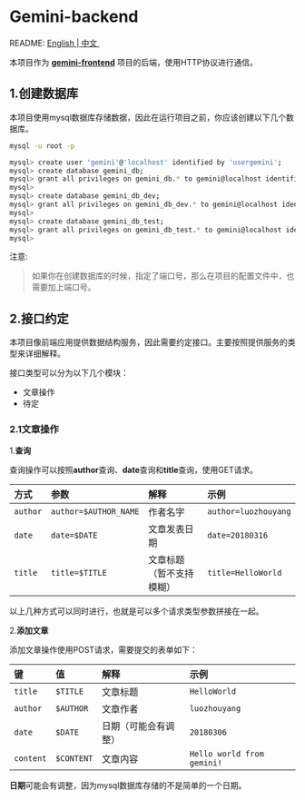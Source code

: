 # Gemini-backend
README: [ English ](README_EN.md)|[ 中文 ](README.md)
　　

本项目作为 **[gemini-frontend](https://github.com/luozhouyang/gemini-frontend)** 项目的后端，使用HTTP协议进行通信。　　


## 1.创建数据库
本项目使用mysql数据库存储数据，因此在运行项目之前，你应该创建以下几个数据库。　　
　　
```bash
mysql -u root -p

mysql> create user 'gemini'@'localhost' identified by 'usergemini';
mysql> create database gemini_db;
mysql> grant all privileges on gemini_db.* to gemini@localhost identified by 'usergemini';
mysql>
mysql> create database gemini_db_dev;
mysql> grant all privileges on gemini_db_dev.* to gemini@localhost identified by 'usergemini';
mysql>
mysql> create database gemini_db_test;
mysql> grant all privileges on gemini_db_test.* to gemini@localhost identified by 'usergemini';
mysql>
```

注意:
> 如果你在创建数据库的时候，指定了端口号，那么在项目的配置文件中，也需要加上端口号。　　

## 2.接口约定　　
本项目像前端应用提供数据结构服务，因此需要约定接口。主要按照提供服务的类型来详细解释。　　

接口类型可以分为以下几个模块：
* 文章操作
* 待定

### 2.1文章操作
1.**查询**

查询操作可以按照**author**查询、**date**查询和**title**查询，使用GET请求。　　

|方式|参数|解释|示例|
|:---|:---|:---|:---|
|`author`|`author=$AUTHOR_NAME`|作者名字|`author=luozhouyang`|
|`date`|`date=$DATE`|文章发表日期|`date=20180316`|
|`title`|`title=$TITLE`|文章标题（暂不支持模糊）|`title=HelloWorld`|

以上几种方式可以同时进行，也就是可以多个请求类型参数拼接在一起。　　

2.**添加文章**

添加文章操作使用POST请求，需要提交的表单如下：

|键|值|解释|示例|
|:--|:--|:--|:--|
|`title`|`$TITLE`|文章标题|`HelloWorld`|
|`author`|`$AUTHOR`|文章作者|`luozhouyang`|
|`date`|`$DATE`|日期（可能会有调整）|`20180306`|
|`content`|`$CONTENT`|文章内容|`Hello world from gemini!`|

**日期**可能会有调整，因为mysql数据库存储的不是简单的一个日期。　　

